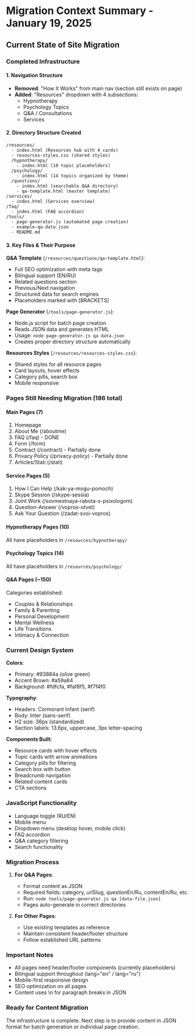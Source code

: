 # Migration Context Summary - January 19, 2025

## Current State of Site Migration

### Completed Infrastructure

#### 1. Navigation Structure
- **Removed**: "How It Works" from main nav (section still exists on page)
- **Added**: "Resources" dropdown with 4 subsections:
  - Hypnotherapy
  - Psychology Topics
  - Q&A / Consultations
  - Services

#### 2. Directory Structure Created
```
/resources/
  - index.html (Resources hub with 4 cards)
  - resources-styles.css (shared styles)
  /hypnotherapy/
    - index.html (10 topic placeholders)
  /psychology/
    - index.html (14 topics organized by theme)
  /questions/
    - index.html (searchable Q&A directory)
    - qa-template.html (master template)
/services/
  - index.html (Services overview)
/faq/
  - index.html (FAQ accordion)
/tools/
  - page-generator.js (automated page creation)
  - example-qa-data.json
  - README.md
```

#### 3. Key Files & Their Purpose

**Q&A Template** (`/resources/questions/qa-template.html`):
- Full SEO optimization with meta tags
- Bilingual support (EN/RU)
- Related questions section
- Previous/Next navigation
- Structured data for search engines
- Placeholders marked with [BRACKETS]

**Page Generator** (`/tools/page-generator.js`):
- Node.js script for batch page creation
- Reads JSON data and generates HTML
- Usage: `node page-generator.js qa data.json`
- Creates proper directory structure automatically

**Resources Styles** (`/resources/resources-styles.css`):
- Shared styles for all resource pages
- Card layouts, hover effects
- Category pills, search box
- Mobile responsive

### Pages Still Needing Migration (186 total)

#### Main Pages (7)
1. Homepage
2. About Me (/aboutme)
3. FAQ (/faq) - DONE
4. Form (/form)
5. Contract (/contract) - Partially done
6. Privacy Policy (/privacy-policy) - Partially done
7. Articles/Stati (/stati)

#### Service Pages (5)
1. How I Can Help (/kak-ya-mogu-pomoch)
2. Skype Session (/skype-sessia)
3. Joint Work (/sovmestnaya-rabota-s-psixologom)
4. Question-Answer (/vopros-otvet)
5. Ask Your Question (/zadat-svoi-vopros)

#### Hypnotherapy Pages (10)
All have placeholders in `/resources/hypnotherapy/`

#### Psychology Topics (14)
All have placeholders in `/resources/psychology/`

#### Q&A Pages (~150)
Categories established:
- Couples & Relationships
- Family & Parenting
- Personal Development
- Mental Wellness
- Life Transitions
- Intimacy & Connection

### Current Design System

**Colors**:
- Primary: #93884a (olive green)
- Accent Brown: #a59a84
- Background: #fdfcfa, #faf8f5, #f7f4f0

**Typography**:
- Headers: Cormorant Infant (serif)
- Body: Inter (sans-serif)
- H2 size: 36px (standardized)
- Section labels: 13.6px, uppercase, 3px letter-spacing

**Components Built**:
- Resource cards with hover effects
- Topic cards with arrow animations
- Category pills for filtering
- Search box with button
- Breadcrumb navigation
- Related content cards
- CTA sections

### JavaScript Functionality
- Language toggle (RU/EN)
- Mobile menu
- Dropdown menu (desktop hover, mobile click)
- FAQ accordion
- Q&A category filtering
- Search functionality

### Migration Process

1. **For Q&A Pages**:
   - Format content as JSON
   - Required fields: category, urlSlug, questionEn/Ru, contentEn/Ru, etc.
   - Run: `node tools/page-generator.js qa [data-file.json]`
   - Pages auto-generate in correct directories

2. **For Other Pages**:
   - Use existing templates as reference
   - Maintain consistent header/footer structure
   - Follow established URL patterns

### Important Notes

- All pages need header/footer components (currently placeholders)
- Bilingual support throughout (lang="en" / lang="ru")
- Mobile-first responsive design
- SEO optimization on all pages
- Content uses \n for paragraph breaks in JSON

### Ready for Content Migration
The infrastructure is complete. Next step is to provide content in JSON format for batch generation or individual page creation.